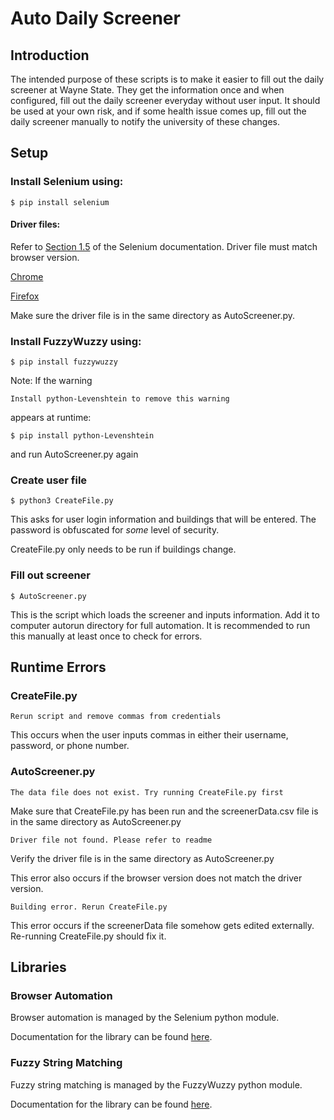 Auto Daily Screener
===================

Introduction
------------

The intended purpose of these scripts is to make it easier to fill out the daily
screener at Wayne State. They get the information once and when configured, fill
out the daily screener everyday without user input. It should be used at your
own risk, and if some health issue comes up, fill out the daily screener manually
to notify the university of these changes.

## Setup

### Install Selenium using:

    $ pip install selenium

#### Driver files:

Refer to [Section 1.5](https://selenium-python.readthedocs.io/installation.html#drivers)
of the Selenium documentation. Driver file must match browser version.

[Chrome](https://sites.google.com/chromium.org/driver/downloads)

[Firefox](https://github.com/mozilla/geckodriver/releases)

Make sure the driver file is in the same directory as AutoScreener.py.

### Install FuzzyWuzzy using:

    $ pip install fuzzywuzzy

Note: If the warning
```
Install python-Levenshtein to remove this warning
```
appears at runtime:

    $ pip install python-Levenshtein

and run AutoScreener.py again

### Create user file

    $ python3 CreateFile.py

This asks for user login information and buildings that
will be entered. The password is obfuscated for *some* level of security.

CreateFile.py only needs to be run if buildings change.

### Fill out screener

    $ AutoScreener.py

This is the script which loads the screener and inputs information. Add it to
computer autorun directory for full automation. It is recommended to run this
manually at least once to check for errors.

## Runtime Errors

### CreateFile.py

```
Rerun script and remove commas from credentials
```

This occurs when the user inputs commas in either their username, password, or
phone number.

### AutoScreener.py

```
The data file does not exist. Try running CreateFile.py first
```
Make sure that CreateFile.py has been run and the screenerData.csv file is in the
same directory as AutoScreener.py

```
Driver file not found. Please refer to readme
```
Verify the driver file is in the same directory as AutoScreener.py

This error also occurs if the browser version does not match the driver version.

```
Building error. Rerun CreateFile.py
```

This error occurs if the screenerData file somehow gets edited externally.
Re-running CreateFile.py should fix it.

## Libraries

### Browser Automation

Browser automation is managed by the Selenium python module.

Documentation for the library can be found [here](https://pypi.org/project/selenium/).

### Fuzzy String Matching

Fuzzy string matching is managed by the FuzzyWuzzy python module.

Documentation for the library can be found [here](https://pypi.org/project/fuzzywuzzy/).

